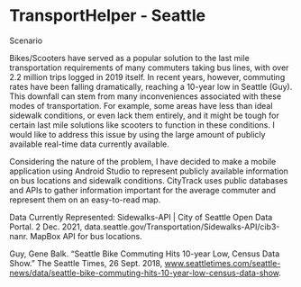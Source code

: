 # TransportHelper - Seattle
Scenario

Bikes/Scooters have served as a popular solution to the last mile transportation requirements of many commuters taking bus lines, 
with over 2.2 million trips logged in 2019 itself. In recent years, however, commuting rates have been falling dramatically,
reaching a 10-year low in Seattle (Guy). This downfall can stem from many inconveniences associated with these modes of transportation. 
For example, some areas have less than ideal sidewalk conditions, or even lack them entirely, and it might be tough for certain last
mile solutions like scooters to function in these conditions. I would like to address this issue by using the large amount of publicly
available real-time data currently available.


Considering the nature of the problem, I have decided to make a mobile application using Android Studio to represent publicly available
information on bus locations and sidewalk conditions. 
CityTrack uses public databases and APIs to gather information important for the average commuter and represent them on an easy-to-read map. 

Data Currently Represented: 
Sidewalks-API | City of Seattle Open Data Portal. 2 Dec. 2021, data.seattle.gov/Transportation/Sidewalks-API/cib3-nanr.
MapBox API for bus locations.

Guy, Gene Balk. “Seattle Bike Commuting Hits 10-year Low, Census Data Show.” The Seattle Times, 26 Sept. 2018, www.seattletimes.com/seattle-news/data/seattle-bike-commuting-hits-10-year-low-census-data-show.
